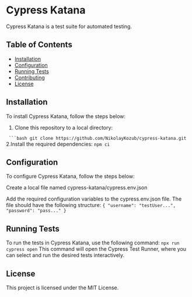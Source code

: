 # Cypress Katana

Cypress Katana is a test suite for automated testing.

## Table of Contents

- [Installation](#installation)
- [Configuration](#configuration)
- [Running Tests](#running-tests)
- [Contributing](#contributing)
- [License](#license)

## Installation

To install Cypress Katana, follow the steps below:

1. Clone this repository to a local directory:

 `  ```bash
   git clone https://github.com/NikolayKozub/cypress-katana.git
   `
2.Install the required dependencies: 
`npm ci`

## Configuration
To configure Cypress Katana, follow the steps below:

Create a local file named cypress-katana/cypress.env.json

Add the required configuration variables to the cypress.env.json file. The file should have the following structure:
`
{
  "username": "testUser...",
  "password": "pass..."
}
`
## Running Tests
To run the tests in Cypress Katana, use the following command:
`npx run cypress open`
This command will open the Cypress Test Runner, where you can select and run the desired tests interactively.

## License
This project is licensed under the MIT License.
